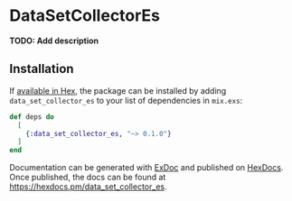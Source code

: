 # DataSetCollectorEs

**TODO: Add description**

## Installation

If [available in Hex](https://hex.pm/docs/publish), the package can be installed
by adding `data_set_collector_es` to your list of dependencies in `mix.exs`:

```elixir
def deps do
  [
    {:data_set_collector_es, "~> 0.1.0"}
  ]
end
```

Documentation can be generated with [ExDoc](https://github.com/elixir-lang/ex_doc)
and published on [HexDocs](https://hexdocs.pm). Once published, the docs can
be found at <https://hexdocs.pm/data_set_collector_es>.

